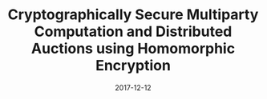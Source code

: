---
title: "Cryptographically Secure Multiparty Computation and Distributed Auctions using Homomorphic Encryption"
collection: research
excerpt: '_We introduce a robust framework that allows for cryptographically secure multiparty computations, such as distributed private value auctions\. The security is guaranteed by two-sided authentication of all network connections, homomorphically encrypted bids, and the publication of zero-knowledge proofs of every computation\. This also allows a non-participant verifier to verify the result of any such computation using only the information broadcasted on the network by each individual bidder\. Building on previous work on such systems, we design and implement an extensible framework that puts the described ideas to practice\. Apart from the actual implementation of the framework, our biggest contribution is the level of protection we are able to guarantee from attacks described in previous work\. In order to provide guidance to users of the library, we analyze the use of zero knowledge proofs in ensuring the correct behavior of each node in a computation\. We also describe the usage of the library to perform a private-value distributed auction, as well as the other challenges in implementing the protocol, such as auction registration and certificate distribution\. Finally, we provide performance statistics on our implementation of the auction\._'
date: 2017-12-12
venue: 'Cryptography'
paperurl: 'https://www.mdpi.com/2410-387X/1/3/25/pdf'
codeurl: 'https://github.com/ashwinsr/auctions'
citation: 'K. Anunay, R. Akshay, D. Matthew, S. Ashwin. Cryptographically Secure Multiparty Computation and Distributed Auctions using Homomorphic Encryption Cryptography. 2017; 1(3):25. DOI: https://doi.org/10.3390/cryptography1030025'
---